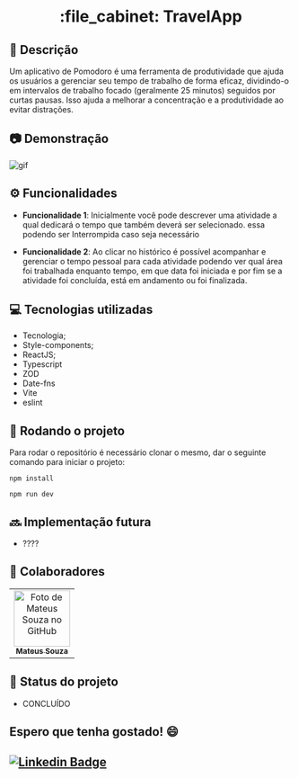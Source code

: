 <h1 align="center">:file_cabinet: TravelApp</h1>

## :memo: Descrição

Um aplicativo de Pomodoro é uma ferramenta de produtividade que ajuda os usuários a gerenciar seu tempo de trabalho de forma eficaz, dividindo-o em intervalos de trabalho focado (geralmente 25 minutos) seguidos por curtas pausas. Isso ajuda a melhorar a concentração e a produtividade ao evitar distrações.

## :camera: Demonstração

![gif](github/Demonstração.gif)
## :gear: Funcionalidades

- <b>Funcionalidade 1</b>: Inicialmente você pode descrever uma atividade a qual dedicará o tempo que também deverá ser selecionado. essa podendo ser Interrompida caso seja necessário

- <b>Funcionalidade 2</b>: Ao clicar no histórico é possível acompanhar e gerenciar o tempo pessoal para cada atividade podendo ver qual área foi trabalhada enquanto tempo, em que data foi iniciada e por fim se a atividade foi concluída, está em andamento ou foi finalizada.

## :computer: Tecnologias utilizadas

- Tecnologia;
- Style-components;
- ReactJS;
- Typescript
- ZOD
- Date-fns
- Vite
- eslint

## :rocket: Rodando o projeto

Para rodar o repositório é necessário clonar o mesmo, dar o seguinte comando para iniciar o projeto:

```
npm install
```
```
npm run dev
```

## :soon: Implementação futura

- ????

## :handshake: Colaboradores

<table>
<tr>
<td align="center">
<a href="http://https://github.com/mateusx111">
<img src="https://github.com/mateusx111.png" width="100px;" alt="Foto de Mateus Souza no GitHub"/><br>
<sub>
<b>Mateus Souza</b>
</sub>
</a>
</td>
</tr>
</table>

## :dart: Status do projeto

- CONCLUÍDO

## Espero que tenha gostado! 😄

## [![Linkedin Badge](https://img.shields.io/badge/-LinkedIn-blue?style=flat-square&logo=Linkedin&logoColor=white&link=https://www.linkedin.com/in/mateus-s-santos-8b89791b6/)](https://www.linkedin.com/in/mateus-s-santos-8b89791b6/)